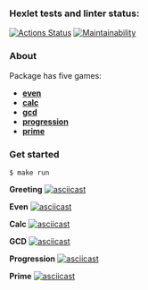 ### Hexlet tests and linter status:
[![Actions Status](https://github.com/ildarjans/java-project-61/actions/workflows/hexlet-check.yml/badge.svg)](https://github.com/ildarjans/java-project-61/actions)
[![Maintainability](https://api.codeclimate.com/v1/badges/06f271f0f7da8de1a71d/maintainability)](https://codeclimate.com/github/ildarjans/java-project-61/maintainability)

### About
Package has five games:
- [**even**](#even)
- [**calc**](#calc)
- [**gcd**](#gcd)
- [**progression**](#progression)
- [**prime**](#prime)

### Get started

```
$ make run                                                        
```
**Greeting**
[![asciicast](https://asciinema.org/a/fe6KvFKVlm9lMxrwQK89unEFQ.svg)](https://asciinema.org/a/fe6KvFKVlm9lMxrwQK89unEFQ)

**Even**
[![asciicast](https://asciinema.org/a/CiC8q0oA6ALWVXJWNDZtwISXx.svg)](https://asciinema.org/a/CiC8q0oA6ALWVXJWNDZtwISXx)

**Calc**
[![asciicast](https://asciinema.org/a/tS5SHk7voLzpo3iOZQeoek9Bk.svg)](https://asciinema.org/a/tS5SHk7voLzpo3iOZQeoek9Bk)

**GCD**
[![asciicast](https://asciinema.org/a/OgSfmhok9zI0zfvBxkGWaOKBD.svg)](https://asciinema.org/a/OgSfmhok9zI0zfvBxkGWaOKBD)

**Progression**
[![asciicast](https://asciinema.org/a/ursE8O4QaTXxD3zDuANerHftH.svg)](https://asciinema.org/a/ursE8O4QaTXxD3zDuANerHftH)

**Prime**
[![asciicast](https://asciinema.org/a/6WchqU7j4EmXYT9eLzuXJwSSr.svg)](https://asciinema.org/a/6WchqU7j4EmXYT9eLzuXJwSSr)
